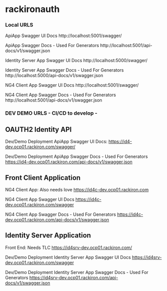# rackironauth

### Local URLS 
ApiApp Swagger UI Docs
http://localhost:5001/swagger/

ApiApp Swagger Docs - Used For Generators
http://localhost:5001/api-docs/v1/swagger.json


Identity Server App Swagger UI Docs
http://localhost:5000/swagger/

Identity Server App Swagger Docs - Used For Generators
http://localhost:5000/api-docs/v1/swagger.json



NG4 Client App Swagger UI Docs
http://localhost:5001/swagger/

NG4 Client App Swagger Docs - Used For Generators
http://localhost:5001/api-docs/v1/swagger.json



### DEV DEMO URLS - CI/CD to develop - 

OAUTH2 Identity API
----

Dev/Demo Deployment ApiApp Swagger UI Docs:
https://id4-dev.ocp01.rackiron.com/swagger/

Dev/Demo Deployment ApiApp Swagger Docs - Used For Generators
https://id4-dev.ocp01.rackiron.com/api-docs/v1/swagger.json

Front Client Application
----
NG4 Client App: Also needs love
https://id4c-dev.ocp01.rackiron.com

NG4 Client App Swagger UI Docs
https://id4c-dev.ocp01.rackiron.com/swagger

NG4 Client App Swagger Docs - Used For Generators
https://id4c-dev.ocp01.rackiron.com/api-docs/v1/swagger.json


Identity Server Application
----
Front End: Needs TLC
https://id4srv-dev.ocp01.rackiron.com/

Dev/Demo Deployment Identity Server App Swagger UI Docs
https://id4srv-dev.ocp01.rackiron.com/swagger

Dev/Demo Deployment Identity Server App Swagger Docs - Used For Generators
https://id4srv-dev.ocp01.rackiron.com/api-docs/v1/swagger.json













